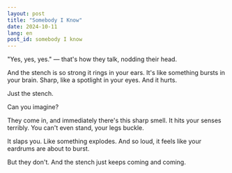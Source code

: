 ```yaml
---
layout: post
title: "Somebody I Know"
date: 2024-10-11
lang: en
post_id: somebody I know
---
```


<!-- © 2025 Artur Kraskov, Monada Dominion.
This work is licensed under a Creative Commons Attribution-NonCommercial-NoDerivatives 4.0 International License. -->

"Yes, yes, yes." — that's how they talk, nodding their head.

And the stench is so strong it rings in your ears. It's like something bursts in your brain. Sharp, like a spotlight in your eyes. And it hurts.

Just the stench.

Can you imagine?

They come in, and immediately there's this sharp smell. It hits your senses terribly. You can't even stand, your legs buckle.

It slaps you. Like something explodes. And so loud, it feels like your eardrums are about to burst.

But they don't. And the stench just keeps coming and coming.
